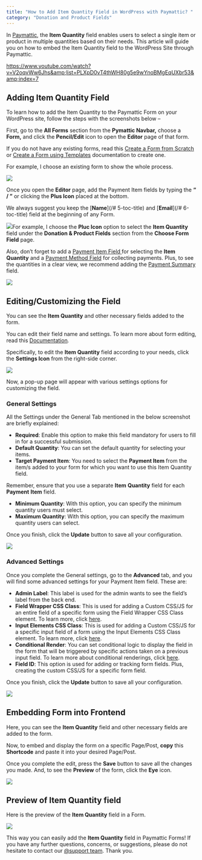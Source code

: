 ```yaml
---
title: "How to Add Item Quantity Field in WordPress with Paymattic? "
category: "Donation and Product Fields"
---
```

In [Paymattic](https://paymattic.com/), the **Item Quantity** field enables users to select a single item or product in multiple quantities based on their needs. This article will guide you on how to embed the Item Quantity field to the WordPress Site through Paymattic.

https://www.youtube.com/watch?v=V2oqvWw6Jhs&amp;list=PLXpD0vT4thWH80g5e9wYnoBMgEqUXbr53&amp;index=7 

## Adding Item Quantity Field

To learn how to add the Item Quantity to the Paymattic Form on your WordPress site, follow the steps with the screenshots below –

First, go to the **All Forms** section from the **Pymattic Navbar,** choose a **Form,** and click the **Pencil/Edit** icon to open the **Editor** page of that form.

If you do not have any existing forms, read this [Create a Form from Scratch](https://docs.google.com/document/d/1tg7v6UFVUGX1UNwyztziuV4Al9srPSOnjO2aSiq0BDI/edit) or [Create a Form using Templates](/simple-form-templates) documentation to create one.

For example, I choose an existing form to show the whole process.

![](/images/donation-and-product-fields/how-to-add-item-quantity-field-in-wordpress-with-paymattic/1.-Open-desired-form-2-scaled.webp)

Once you open the **Editor** page, add the Payment Item fields by typing the **“ / ”** or clicking the **Plus Icon** placed at the bottom.

We always suggest you keep the [**Name**](/# 5-toc-title) and [**Email**](/# 6-toc-title) field at the beginning of any Form.

![](/images/donation-and-product-fields/how-to-add-item-quantity-field-in-wordpress-with-paymattic/2.-Type-or-click-icon-2.webp)For example, I choose the **Pluc Icon** option to select the **Item Quantity** field under the **Donation &amp; Product Fields** section from the **Choose Form Field** page.

Also, don’t forget to add a [Payment Item Field ](/how-to-add-payment-item-fields-in-wordpress-with-paymattic)for selecting the **Item** **Quantity** and a [Payment Method Field](/how-to-use-the-payment-method-fields-section) for collecting payments. Plus, to see the quantities in a clear view, we recommend adding the [Payment Summary](/add-payment-summary-field-in-forms) field.

![](/images/donation-and-product-fields/how-to-add-item-quantity-field-in-wordpress-with-paymattic/3.-Item-Quantity-Field.webp)

## Editing/Customizing the Field

You can see the **Item Quantity** and other necessary fields added to the form.

You can edit their field name and settings. To learn more about form editing, read this [Documentation](https://docs.google.com/document/d/1F_2BO_9SBL_sfEkgdle8psLyALeRU80qynEFqcuDCRg/edit#heading=h.x6au2mtvg965)*.*

Specifically, to edit the **Item Quantity** field according to your needs, click the **Settings Icon** from the right-side corner.

![](/images/donation-and-product-fields/how-to-add-item-quantity-field-in-wordpress-with-paymattic/4.-Settings-Icon-2.webp)

Now, a pop-up page will appear with various settings options for customizing the field.

### General Settings 

All the Settings under the General Tab mentioned in the below screenshot are briefly explained:
- **Required**: Enable this option to make this field mandatory for users to fill in for a successful submission.
- **Default Quantity**: You can set the default quantity for selecting your items.
- **Target Payment Item**: You need to select the **Payment Item** from the item/s added to your form for which you want to use this Item Quantity field.

Remember, ensure that you use a separate **Item** **Quantity** field for each **Payment** **Item** field.
- **Minimum Quantity**: With this option, you can specify the minimum quantity users must select.
- **Maximum Quantity**: With this option, you can specify the maximum quantity users can select.

Once you finish, click the **Update** button to save all your configuration.

![](/images/donation-and-product-fields/how-to-add-item-quantity-field-in-wordpress-with-paymattic/5.-General-settings-tab.webp)

### Advanced Settings 

Once you complete the General settings, go to the **Advanced** tab, and you will find some advanced settings for your Payment Item field. These are:
- **Admin Label**: This label is used for the admin wants to see the field’s label from the back end.
- **Field Wrapper CSS Class**: This is used for adding a Custom CSS/JS for an entire field of a specific form using the Field Wrapper CSS Class element. To learn more, click [here](/how-to-create-custom-css-js-in-wordpress-with-paymattic).
- **Input Elements CSS Class**: This is used for adding a Custom CSS/JS for a specific input field of a form using the Input Elements CSS Class element. To learn more, click [here](/how-to-create-custom-css-js-in-wordpress-with-paymattic).
- **Conditional Render**: You can set conditional logic to display the field in the form that will be triggered by specific actions taken on a previous input field. To learn more about conditional renderings, click [here](/how-to-use-conditional-logic-in-form-fields-with-paymattic).
- **Field ID**: This option is used for adding or tracking form fields. Plus, creating the custom CSS/JS for a specific form field.

Once you finish, click the **Update** button to save all your configuration.

![](/images/donation-and-product-fields/how-to-add-item-quantity-field-in-wordpress-with-paymattic/6.-Advanced-Settings.webp)

## Embedding Form into Frontend

Here, you can see the **Item Quantity** field and other necessary fields are added to the form.

Now, to embed and display the form on a specific Page/Post, **copy** this **Shortcode** and paste it into your desired Page/Post.

Once you complete the edit, press the **Save** button to save all the changes you made. And, to see the **Preview** of the form, click the **Eye** icon.

![](/images/donation-and-product-fields/how-to-add-item-quantity-field-in-wordpress-with-paymattic/7.-Save-preview-and-shortcode-buttons.webp)

## Preview of Item Quantity field

Here is the preview of the **Item Quantity** field in a Form.

![](/images/donation-and-product-fields/how-to-add-item-quantity-field-in-wordpress-with-paymattic/8.-Preview-of-Item-Quantity-field.webp)

This way you can easily add the **Item Quantity** field in Paymattic Forms!
If you have any further questions, concerns, or suggestions, please do not hesitate to contact our [@support team](https://wpmanageninja.com/support-tickets/?utm_source=wpmn&utm_medium=home&utm_campaign=site#/). Thank you.